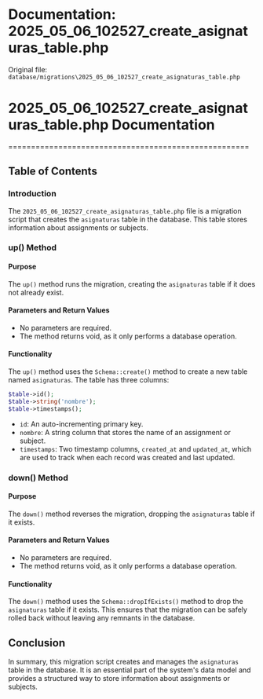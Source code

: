 # Documentation: 2025_05_06_102527_create_asignaturas_table.php

Original file: `database/migrations\2025_05_06_102527_create_asignaturas_table.php`

# 2025_05_06_102527_create_asignaturas_table.php Documentation
=====================================================

Table of Contents
-----------------

### Introduction

The `2025_05_06_102527_create_asignaturas_table.php` file is a migration script that creates the `asignaturas` table in the database. This table stores information about assignments or subjects.

### up() Method

#### Purpose

The `up()` method runs the migration, creating the `asignaturas` table if it does not already exist.

#### Parameters and Return Values

* No parameters are required.
* The method returns void, as it only performs a database operation.

#### Functionality

The `up()` method uses the `Schema::create()` method to create a new table named `asignaturas`. The table has three columns:
```php
$table->id();
$table->string('nombre');
$table->timestamps();
```
* `id`: An auto-incrementing primary key.
* `nombre`: A string column that stores the name of an assignment or subject.
* `timestamps`: Two timestamp columns, `created_at` and `updated_at`, which are used to track when each record was created and last updated.

### down() Method

#### Purpose

The `down()` method reverses the migration, dropping the `asignaturas` table if it exists.

#### Parameters and Return Values

* No parameters are required.
* The method returns void, as it only performs a database operation.

#### Functionality

The `down()` method uses the `Schema::dropIfExists()` method to drop the `asignaturas` table if it exists. This ensures that the migration can be safely rolled back without leaving any remnants in the database.

Conclusion
----------

In summary, this migration script creates and manages the `asignaturas` table in the database. It is an essential part of the system's data model and provides a structured way to store information about assignments or subjects.